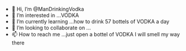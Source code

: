- 👋 Hi, I’m @ManDrinkingVodka
- 👀 I’m interested in ...VODKA 
- 🌱 I’m currently learning ...how to drink 57 bottels of VODKA a day
- 💞️ I’m looking to collaborate on ...
- 📫 How to reach me ...just open a bottel of VODKA I will smell my way there

<!---
ManDrinkingVodka/ManDrinkingVodka is a ✨ special ✨ repository because its `README.md` (this file) appears on your GitHub profile.
You can click the Preview link to take a look at your changes.
--->
